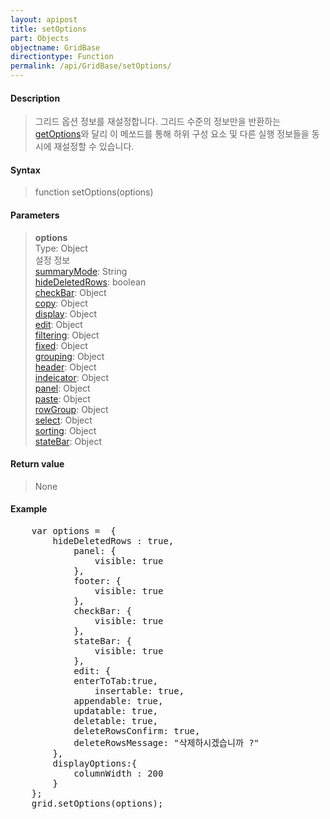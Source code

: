 ```yaml
---
layout: apipost
title: setOptions
part: Objects
objectname: GridBase
directiontype: Function
permalink: /api/GridBase/setOptions/
---
```



#### Description

> 그리드 옵션 정보를 재설정합니다.
> 그리드 수준의 정보만을 반환하는 [getOptions](/api/GridBase/getOptions/)와 달리 이 메쏘드를 통해
> 하위 구성 요소 및 다른 실행 정보들을 동시에 재설정할 수 있습니다.

#### Syntax

> function setOptions(options)

#### Parameters

> **options**  
> Type: Object  
> 설정 정보  
> [summaryMode](/api/types/GridOptions/): String  
> [hideDeletedRows](/api/types/GridOptions/): boolean  
> [checkBar](/api/types/CheckBar/): Object  
> [copy](/api/types/CopyOptions/): Object  
> [display](/api/types/DisplayOptions/): Object  
> [edit](/api/types/EditOptions/): Object  
> [filtering](/api/types/FilteringOptions/): Object  
> [fixed](/api/types/FixedOptions/): Object  
> [grouping](/api/types/GroupingOptions/): Object  
> [header](/api/types/Header/): Object  
> [indeicator](/api/types/Indicator/): Object  
> [panel](/api/types/Panel/): Object  
> [paste](/api/types/PasteOptions/): Object  
> [rowGroup](/api/types/RowGroupOptions/): Object  
> [select](/api/types/SelectOptions/): Object  
> [sorting](/api/types/SortingOptions/): Object  
> [stateBar](/api/types/StateBar/): Object  

#### Return value

> None

#### Example

<pre class="prettyprint">
    var options =  {
	    hideDeletedRows : true,
            panel: {
                visible: true
            },
            footer: {
                visible: true
            },
            checkBar: {
                visible: true
            },
            stateBar: {
                visible: true
            },
            edit: {
        	enterToTab:true,
                insertable: true,
	        appendable: true,
	        updatable: true,
	        deletable: true,
	        deleteRowsConfirm: true,
	        deleteRowsMessage: "삭제하시겠습니까 ?"		    
	    },
	    displayOptions:{
	      	columnWidth : 200
	    }
	};
    grid.setOptions(options);
</pre>




